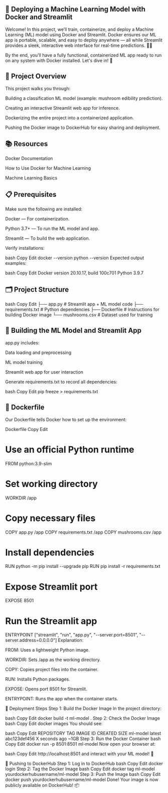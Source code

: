 ## 🚀 Deploying a Machine Learning Model with Docker and Streamlit


Welcome! In this project, we’ll train, containerize, and deploy a Machine Learning (ML) model using Docker and Streamlit. Docker ensures our ML app is portable, scalable, and easy to deploy anywhere — all while Streamlit provides a sleek, interactive web interface for real-time predictions. 🐳🤖

By the end, you'll have a fully functional, containerized ML app ready to run on any system with Docker installed. Let's dive in! 🎯

## 📖 Project Overview
This project walks you through:

Building a classification ML model (example: mushroom edibility prediction).

Creating an interactive Streamlit web app for inference.

Dockerizing the entire project into a containerized application.

Pushing the Docker image to DockerHub for easy sharing and deployment.

## 📚 Resources
Docker Documentation

How to Use Docker for Machine Learning

Machine Learning Basics

## 📋 Prerequisites
Make sure the following are installed:

Docker — For containerization.

Python 3.7+ — To run the ML model and app.

Streamlit — To build the web application.

Verify installations:

bash
Copy
Edit
docker --version
python --version
Expected output examples:

bash
Copy
Edit
Docker version 20.10.17, build 100c701
Python 3.9.7
## 🗂️ Project Structure
bash
Copy
Edit
├── app.py              # Streamlit app + ML model code
├── requirements.txt    # Python dependencies
├── Dockerfile          # Instructions for building Docker image
└── mushrooms.csv       # Dataset used for training
## 🐍 Building the ML Model and Streamlit App
app.py includes:

Data loading and preprocessing

ML model training

Streamlit web app for user interaction

Generate requirements.txt to record all dependencies:

bash
Copy
Edit
pip freeze > requirements.txt
## 📄 Dockerfile
Our Dockerfile tells Docker how to set up the environment:

Dockerfile
Copy
Edit
# Use an official Python runtime
FROM python:3.9-slim

# Set working directory
WORKDIR /app

# Copy necessary files
COPY app.py /app
COPY requirements.txt /app
COPY mushrooms.csv /app

# Install dependencies
RUN python -m pip install --upgrade pip
RUN pip install -r requirements.txt

# Expose Streamlit port
EXPOSE 8501

# Run the Streamlit app
ENTRYPOINT ["streamlit", "run", "app.py", "--server.port=8501", "--server.address=0.0.0.0"]
Explanation:

FROM: Uses a lightweight Python image.

WORKDIR: Sets /app as the working directory.

COPY: Copies project files into the container.

RUN: Installs Python packages.

EXPOSE: Opens port 8501 for Streamlit.

ENTRYPOINT: Runs the app when the container starts.

🚀 Deployment Steps
Step 1: Build the Docker Image
In the project directory:

bash
Copy
Edit
docker build -t ml-model .
Step 2: Check the Docker Image
bash
Copy
Edit
docker images
You should see:

bash
Copy
Edit
REPOSITORY   TAG       IMAGE ID       CREATED          SIZE
ml-model     latest    abc123def456   X seconds ago    ~1GB
Step 3: Run the Docker Container
bash
Copy
Edit
docker run -p 8501:8501 ml-model
Now open your browser at:

bash
Copy
Edit
http://localhost:8501
and interact with your ML model! 🎨

🐋 Pushing to DockerHub
Step 1: Log in to DockerHub
bash
Copy
Edit
docker login
Step 2: Tag the Docker Image
bash
Copy
Edit
docker tag ml-model yourdockerhubusername/ml-model
Step 3: Push the Image
bash
Copy
Edit
docker push yourdockerhubusername/ml-model
Done! Your image is now publicly available on DockerHub! 📦
